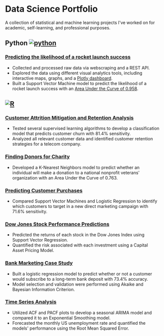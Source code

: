 # Data Science Portfolio 
A collection of statistical and machine learning projects I've worked on for academic, self-learning, and professional purposes. 

## Python [![python][3]][4]
### [Predicting the likelihood of a rocket launch success](https://github.com/kellibelcher/IBM-Data-Science-Capstone)
- Collected and processed raw data via webscraping and a REST API.
- Explored the data using different visual analytics tools, including interactive maps, graphs, and a [Plotly dashboard](http://spacexdashappkellibelcher.pythonanywhere.com/).
- Built a Support Vector Machine model to predict the likelihood of a rocket launch success with an [Area Under the Curve of 0.958](https://www.kaggle.com/kellibelcher/spacex-rocket-landing-predictive-analysis).

## [![R][1]][2]
### [Customer Attrition Mitigation and Retention Analysis](https://rpubs.com/kellibelcher/769293)
- Tested several supervised learning algorithms to develop a classification model that predicts customer churn with 81.4% sensitivity. 
- Analyzed all relevant customer data and identified customer retention strategies for a telecom company.
### [Finding Donors for Charity](https://rpubs.com/kellibelcher/795493)
- Developed a K-Nearest Neighbors model to predict whether an individual will make a donation to a national nonprofit veterans' organization with an Area Under the Curve of 0.763.
### [Predicting Customer Purchases](https://rpubs.com/kellibelcher/735222)
- Compared Support Vector Machines and Logistic Regression to identify which customers to target in a new direct marketing campaign with 71.6% sensitivity. 
### [Dow Jones Stock Performance Predictions](https://rpubs.com/kellibelcher/795841)
- Predicted the returns of each stock in the Dow Jones Index using Support Vector Regression.
- Quantified the risk associated with each investment using a Capital Asset Pricing Model. 
### [Bank Marketing Case Study](https://rpubs.com/kellibelcher/726187)
- Built a logistic regression model to predict whether or not a customer would subscribe to a long-term bank deposit with 73.4% accuracy. 
- Model selection and validation were performed using Akaike and Bayesian Information Criterion.
### [Time Series Analysis](https://rpubs.com/kellibelcher/767453)
- Utilized ACF and PACF plots to develop a seasonal ARIMA model and compared it to an Exponential Smoothing model.
- Forecasted the monthly US unemployment rate and quantified the models' performance using the Root Mean Squared Error. 


<!-- icons -->
[1]: https://github.com/kellibelcher/kellibelcher/blob/main/rstudio-logo48.png (R)
[2]: https://rpubs.com/kellibelcher
[3]: https://github.com/kellibelcher/kellibelcher/blob/main/python24.png (Python) 
[4]: https://www.python.org/
